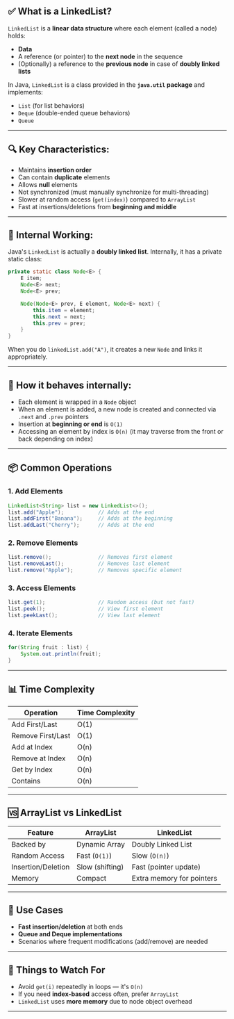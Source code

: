 
## ✅ What is a LinkedList?

`LinkedList` is a **linear data structure** where each element (called a node) holds:
- **Data**
- A reference (or pointer) to the **next node** in the sequence
- (Optionally) a reference to the **previous node** in case of **doubly linked lists**

In Java, `LinkedList` is a class provided in the **`java.util` package** and implements:
- `List` (for list behaviors)
- `Deque` (double-ended queue behaviors)
- `Queue`

---

## 🔍 Key Characteristics:
- Maintains **insertion order**
- Can contain **duplicate** elements
- Allows **null** elements
- Not synchronized (must manually synchronize for multi-threading)
- Slower at random access (`get(index)`) compared to `ArrayList`
- Fast at insertions/deletions from **beginning and middle**

---

## 🔧 Internal Working:

Java's `LinkedList` is actually a **doubly linked list**. Internally, it has a private static class:

```java
private static class Node<E> {
    E item;
    Node<E> next;
    Node<E> prev;

    Node(Node<E> prev, E element, Node<E> next) {
        this.item = element;
        this.next = next;
        this.prev = prev;
    }
}
```

When you do `linkedList.add("A")`, it creates a new `Node` and links it appropriately.

---

## 🧠 How it behaves internally:
- Each element is wrapped in a `Node` object
- When an element is added, a new node is created and connected via `.next` and `.prev` pointers
- Insertion at **beginning or end** is `O(1)`
- Accessing an element by index is `O(n)` (it may traverse from the front or back depending on index)

---

## 📦 Common Operations

### 1. Add Elements
```java
LinkedList<String> list = new LinkedList<>();
list.add("Apple");           // Adds at the end
list.addFirst("Banana");     // Adds at the beginning
list.addLast("Cherry");      // Adds at the end
```

### 2. Remove Elements
```java
list.remove();               // Removes first element
list.removeLast();           // Removes last element
list.remove("Apple");        // Removes specific element
```

### 3. Access Elements
```java
list.get(1);                 // Random access (but not fast)
list.peek();                 // View first element
list.peekLast();             // View last element
```

### 4. Iterate Elements
```java
for(String fruit : list) {
    System.out.println(fruit);
}
```

---

## 📊 Time Complexity

| Operation        | Time Complexity |
|------------------|-----------------|
| Add First/Last   | O(1)            |
| Remove First/Last| O(1)            |
| Add at Index     | O(n)            |
| Remove at Index  | O(n)            |
| Get by Index     | O(n)            |
| Contains         | O(n)            |

---

## 🆚 ArrayList vs LinkedList

| Feature            | ArrayList        | LinkedList       |
|--------------------|------------------|------------------|
| Backed by          | Dynamic Array     | Doubly Linked List |
| Random Access      | Fast (`O(1)`)     | Slow (`O(n)`)     |
| Insertion/Deletion | Slow (shifting)   | Fast (pointer update) |
| Memory             | Compact           | Extra memory for pointers |

---

## 🧪 Use Cases
- **Fast insertion/deletion** at both ends
- **Queue and Deque implementations**
- Scenarios where frequent modifications (add/remove) are needed

---

## 🛑 Things to Watch For
- Avoid `get(i)` repeatedly in loops — it's `O(n)`
- If you need **index-based** access often, prefer `ArrayList`
- `LinkedList` uses **more memory** due to node object overhead

---